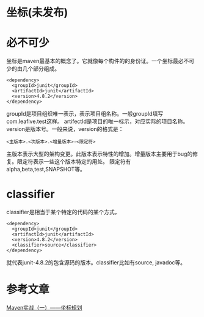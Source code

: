 # 坐标(未发布)

# 必不可少

坐标是maven最基本的概念了。它就像每个构件的的身份证。一个坐标最必不可少的由几个部分组成。

```
<dependency>
  <groupId>junit</groupId>
  <artifactId>junit</artifactId>
  <version>4.8.2</version>
</dependency>
```

groupId是项目组织唯一表示，表示项目组名称。一般groupId填写com.leafive.test这样。
artifectId是项目的唯一标示，对应实际的项目名称。
version是版本号。一般来说，version的格式是：

```
<主版本>.<次版本>.<增量版本>-<限定符>
```

主版本表示大型的架构变更。此版本表示特性的增加。增量版本主要用于bug的修复。限定符表示一些这个版本特定的用处。
限定符有alpha,beta,test,SNAPSHOT等。

# classifier

classifier是相当于某个特定的代码的某个方式，

```
<dependency>
  <groupId>junit</groupId>
  <artifactId>junit</artifactId>
  <version>4.8.2</version>
  <classifier>source</classifier>
</dependency>
```

就代表junit-4.8.2的包含源码的版本。classifier比如有source, javadoc等。

# 参考文章
[Maven实战（一）——坐标规划](http://www.infoq.com/cn/news/2010/12/xxb-maven-1)
